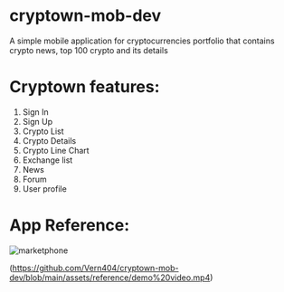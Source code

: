 # cryptown-mob-dev
 A simple mobile application for cryptocurrencies portfolio that contains crypto news, top 100 crypto and its details
 
# Cryptown features:
 1. Sign In
 2. Sign Up
 3. Crypto List
 4. Crypto Details
 5. Crypto Line Chart
 6. Exchange list
 7. News
 8. Forum
 9. User profile
 
# App Reference:
 ![marketphone](https://user-images.githubusercontent.com/108507098/205570878-752d512b-22b6-4fb8-9781-7aa5c0ddbf92.png)

(https://github.com/Vern404/cryptown-mob-dev/blob/main/assets/reference/demo%20video.mp4)
